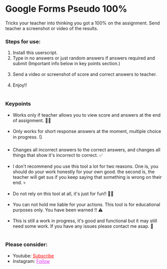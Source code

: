 # Google Forms Pseudo 100%
Tricks your teacher into thinking you got a 100% on the assignment. Send teacher a screenshot or video of the results.


<h3>Steps for use: </h3>
<ol style="margin-bottom:10px;">
<li>Install this userscript.<br>
<li>Type in no answers or just random answers if answers required and submit (Important info below in key points section.)</li><br>
<li>Send a video or screenshot of score and correct answers to teacher.</li><br>
<li>Enjoy!!</li><br>
</ol>


<h3>Keypoints</h3>
<ul style="margin-bottom:10px;">
<li>Works only if teacher allows you to view score and answers at the end of assignment. 💁‍♂️</li><br>
<li>Only works for short response answers at the moment, multiple choice in progress. 🔃</li><br>
<li>Changes all incorrect answers to the correct answers, and changes all things that show it's incorrect to correct. ✅</li><br>
<li>I don't recommend you use this tool a lot for two reasons. One is, you should do your work honestly for your own good. the second is, the teacher will get sus if you keep saying that something is wrong on their end. 💀</li><br>
<li>Do not rely on this tool at all, it's just for fun!! 🤦‍♂️</li><br>
<li>You can not hold me liable for your actions. This tool is for educational purposes only. You have been warned !! ⚠</li><br>
<li>This is still a work in progress, it's good and functional but it may still need some work. If you have any issues please contact me asap. 🙏</li><br>
</ul>

<h3>Please consider:</h3>
<ul>
<li>Youtube:  <a style="color:red;" target="_Blank" href="https://www.youtube.com/channel/UCinBnZ2BKAbCKA1w9lmFd0w">Subscribe</a></li>
<li>Instagram:  <a style="color:#dc2ef0;" target="_Blank" href="https://www.instagram.com/nyc.geahad.codes/">Follow</a></li>
</ul>
